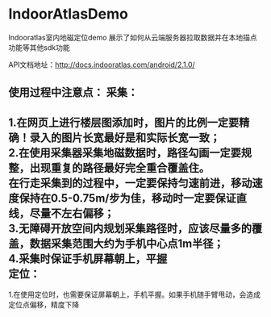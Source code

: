 # IndoorAtlasDemo
Indooratlas室内地磁定位demo
展示了如何从云端服务器拉取数据并在本地描点功能等其他sdk功能

API文档地址：http://docs.indooratlas.com/android/2.1.0/

使用过程中注意点：
采集：
-----------
1.在网页上进行楼层图添加时，图片的比例一定要精确！录入的图片长宽最好是和实际长宽一致；    
2.在使用采集器采集地磁数据时，路径勾画一定要规整，出现重复的路径最好完全重合覆盖住。    
在行走采集到的过程中，一定要保持匀速前进，移动速度保持在0.5-0.75m/步为佳，移动时一定要保证直线，尽量不左右偏移；    
3.无障碍开放空间内规划采集路径时，应该尽量多的覆盖，数据采集范围大约为手机中心点1m半径；    
4.采集时保证手机屏幕朝上，平握    
定位：
----------
1.在使用定位时，也需要保证屏幕朝上，手机平握。如果手机随手臂甩动，会造成定位点偏移，精度下降
